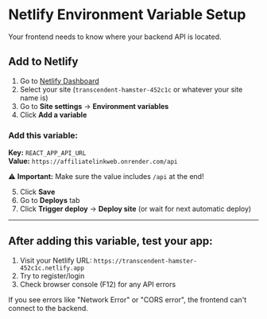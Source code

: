 # Netlify Environment Variable Setup

Your frontend needs to know where your backend API is located.

## Add to Netlify

1. Go to [Netlify Dashboard](https://app.netlify.com)
2. Select your site (`transcendent-hamster-452c1c` or whatever your site name is)
3. Go to **Site settings** → **Environment variables**
4. Click **Add a variable**

### Add this variable:

**Key:** `REACT_APP_API_URL`  
**Value:** `https://affiliatelinkweb.onrender.com/api`

⚠️ **Important:** Make sure the value includes `/api` at the end!

5. Click **Save**
6. Go to **Deploys** tab
7. Click **Trigger deploy** → **Deploy site** (or wait for next automatic deploy)

---

## After adding this variable, test your app:

1. Visit your Netlify URL: `https://transcendent-hamster-452c1c.netlify.app`
2. Try to register/login
3. Check browser console (F12) for any API errors

If you see errors like "Network Error" or "CORS error", the frontend can't connect to the backend.

